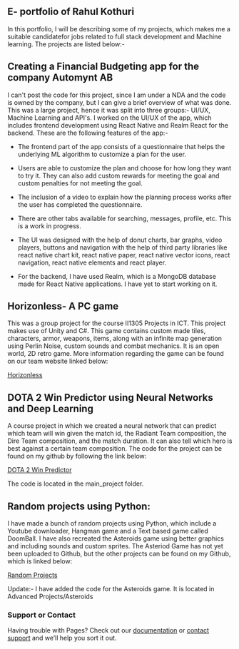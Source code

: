 ## E- portfolio of Rahul Kothuri

In this portfolio, I will be describing some of my projects, which makes me a suitable candidatefor jobs related to full stack development and Machine learning. The projects are listed below:-

## Creating a Financial Budgeting app for the company Automynt AB

I can't post the code for this project, since I am under a NDA and the code is owned by the company, but I can give a brief overview of what was done. This was a large project, hence it was split into three groups:- UI/UX, Machine Learning and API's. I worked on the UI/UX of the app, which includes frontend development using React Native and Realm React for the backend. These are the following features of the app:-

 - The frontend part of the app consists of a questionnaire that helps the underlying ML algorithm to customize a plan for the user.
 
 - Users are able to customize the plan and choose for how long they want to try it. They can also add custom rewards for meeting the goal and custom penalties for       not meeting the goal.
 
 - The inclusion of a video to explain how the planning process works after the user has completed the questionnaire.
 
 -  There are other tabs available for searching, messages, profile, etc. This is a work in progress.
 
 - The UI was designed with the help of donut charts, bar graphs, video players, buttons and navigation with the help of third party libraries like react native chart     kit, react native paper, react native vector icons, react navigation, react native elements and react player.
 
 - For the backend, I have used Realm, which is a MongoDB database made for React Native applications. I have yet to start working on it.

## Horizonless- A PC game

This was a group project for the course II1305 Projects in ICT. This project makes use of Unity and C#. This game contains custom made tiles, characters, armor, weapons, items, along with an infinite map generation using Perlin Noise, custom sounds and combat mechanics. It is an open world, 2D retro game. More information regarding the game can be found on our team website linked below:

[Horizonless](https://sites.google.com/view/horizonless/home?authuser=0)

## DOTA 2 Win Predictor using Neural Networks and Deep Learning

A course project in which we created a neural network that can predict which team will win given the match id, the Radiant Team composition, the Dire Team composition, and the match duration. It can also tell which hero is best against a certain team composition. The code for the project can be found on my github by following the link below:

[DOTA 2 Win Predictor](https://github.com/Swindell17520/ID1214Labs)

The code is located in the main_project folder.

## Random  projects using Python:

I have made a bunch of random projects using Python, which include a Youtube downloader, Hangman game and a Text based game called DoomBall. I have also recreated the Asteroids game using better graphics and including sounds and custom sprites. The Asteriod Game has not yet been uploaded to Github, but the other projects can be found on my Github, which is linked below:

[Random Projects](https://github.com/Swindell17520/Random-Projects)

Update:- I have added the code for the Asteroids game. It is located in Advanced Projects/Asteroids

### Support or Contact

Having trouble with Pages? Check out our [documentation](https://docs.github.com/categories/github-pages-basics/) or [contact support](https://support.github.com/contact) and we’ll help you sort it out.

